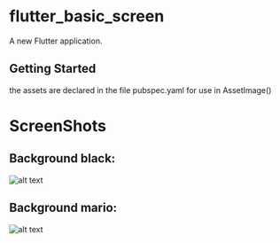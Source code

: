 # flutter_basic_screen

A new Flutter application.

## Getting Started

the assets are declared in the file pubspec.yaml for use in AssetImage()

# ScreenShots

## Background black:

![alt text](https://github.com/OpsonDuran/flutter_basic_screen/blob/master/ScreenShots/Screenshot_background.png)

## Background mario:

![alt text](https://github.com/OpsonDuran/flutter_basic_screen/blob/master/ScreenShots/Screenshot_mario.png)

